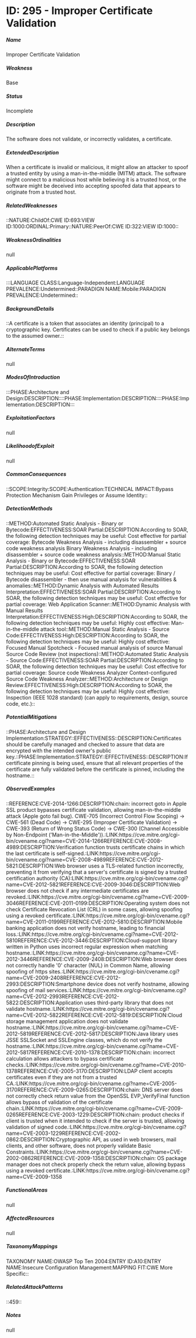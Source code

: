 # ID: 295 - Improper Certificate Validation
<h5>Name</h5>Improper Certificate Validation
<h5>Weakness</h5>Base
<h5>Status</h5>Incomplete
<h5>Description</h5>The software does not validate, or incorrectly validates, a certificate.
<h5>ExtendedDescription</h5>When a certificate is invalid or malicious, it might allow an attacker to spoof a trusted entity by using a man-in-the-middle (MITM) attack. The software might connect to a malicious host while believing it is a trusted host, or the software might be deceived into accepting spoofed data that appears to originate from a trusted host.
<h5>RelatedWeaknesses</h5>::NATURE:ChildOf:CWE ID:693:VIEW ID:1000:ORDINAL:Primary::NATURE:PeerOf:CWE ID:322:VIEW ID:1000::
<h5>WeaknessOrdinalities</h5>null
<h5>ApplicablePlatforms</h5>:::LANGUAGE CLASS:Language-Independent:LANGUAGE PREVALENCE:Undetermined::PARADIGN NAME:Mobile:PARADIGN PREVALENCE:Undetermined::
<h5>BackgroundDetails</h5>::A certificate is a token that associates an identity (principal) to a cryptographic key. Certificates can be used to check if a public key belongs to the assumed owner.::
<h5>AlternateTerms</h5>null
<h5>ModesOfIntroduction</h5>:::PHASE:Architecture and Design:DESCRIPTION::::PHASE:Implementation:DESCRIPTION::::PHASE:Implementation:DESCRIPTION:::
<h5>ExploitationFactors</h5>null
<h5>LikelihoodofExploit</h5>null
<h5>CommonConsequences</h5>::SCOPE:Integrity:SCOPE:Authentication:TECHNICAL IMPACT:Bypass Protection Mechanism Gain Privileges or Assume Identity::
<h5>DetectionMethods</h5>::METHOD:Automated Static Analysis - Binary or Bytecode:EFFECTIVENESS:SOAR Partial:DESCRIPTION:According to SOAR, the following detection techniques may be useful: Cost effective for partial coverage: Bytecode Weakness Analysis - including disassembler + source code weakness analysis Binary Weakness Analysis - including disassembler + source code weakness analysis::METHOD:Manual Static Analysis - Binary or Bytecode:EFFECTIVENESS:SOAR Partial:DESCRIPTION:According to SOAR, the following detection techniques may be useful: Cost effective for partial coverage: Binary / Bytecode disassembler - then use manual analysis for vulnerabilities & anomalies::METHOD:Dynamic Analysis with Automated Results Interpretation:EFFECTIVENESS:SOAR Partial:DESCRIPTION:According to SOAR, the following detection techniques may be useful: Cost effective for partial coverage: Web Application Scanner::METHOD:Dynamic Analysis with Manual Results Interpretation:EFFECTIVENESS:High:DESCRIPTION:According to SOAR, the following detection techniques may be useful: Highly cost effective: Man-in-the-middle attack tool::METHOD:Manual Static Analysis - Source Code:EFFECTIVENESS:High:DESCRIPTION:According to SOAR, the following detection techniques may be useful: Highly cost effective: Focused Manual Spotcheck - Focused manual analysis of source Manual Source Code Review (not inspections)::METHOD:Automated Static Analysis - Source Code:EFFECTIVENESS:SOAR Partial:DESCRIPTION:According to SOAR, the following detection techniques may be useful: Cost effective for partial coverage: Source code Weakness Analyzer Context-configured Source Code Weakness Analyzer::METHOD:Architecture or Design Review:EFFECTIVENESS:High:DESCRIPTION:According to SOAR, the following detection techniques may be useful: Highly cost effective: Inspection (IEEE 1028 standard) (can apply to requirements, design, source code, etc.)::
<h5>PotentialMitigations</h5>::PHASE:Architecture and Design Implementation:STRATEGY::EFFECTIVENESS::DESCRIPTION:Certificates should be carefully managed and checked to assure that data are encrypted with the intended owner's public key.::PHASE:Implementation:STRATEGY::EFFECTIVENESS::DESCRIPTION:If certificate pinning is being used, ensure that all relevant properties of the certificate are fully validated before the certificate is pinned, including the hostname.::
<h5>ObservedExamples</h5>::REFERENCE:CVE-2014-1266:DESCRIPTION:chain: incorrect goto in Apple SSL product bypasses certificate validation, allowing man-in-the-middle attack (Apple goto fail bug). CWE-705 (Incorrect Control Flow Scoping) -> CWE-561 (Dead Code) -> CWE-295 (Improper Certificate Validation) -> CWE-393 (Return of Wrong Status Code) -> CWE-300 (Channel Accessible by Non-Endpoint ('Man-in-the-Middle')).:LINK:https://cve.mitre.org/cgi-bin/cvename.cgi?name=CVE-2014-1266REFERENCE:CVE-2008-4989:DESCRIPTION:Verification function trusts certificate chains in which the last certificate is self-signed.:LINK:https://cve.mitre.org/cgi-bin/cvename.cgi?name=CVE-2008-4989REFERENCE:CVE-2012-5821:DESCRIPTION:Web browser uses a TLS-related function incorrectly, preventing it from verifying that a server's certificate is signed by a trusted certification authority (CA):LINK:https://cve.mitre.org/cgi-bin/cvename.cgi?name=CVE-2012-5821REFERENCE:CVE-2009-3046:DESCRIPTION:Web browser does not check if any intermediate certificates are revoked.:LINK:https://cve.mitre.org/cgi-bin/cvename.cgi?name=CVE-2009-3046REFERENCE:CVE-2011-0199:DESCRIPTION:Operating system does not check Certificate Revocation List (CRL) in some cases, allowing spoofing using a revoked certificate.:LINK:https://cve.mitre.org/cgi-bin/cvename.cgi?name=CVE-2011-0199REFERENCE:CVE-2012-5810:DESCRIPTION:Mobile banking application does not verify hostname, leading to financial loss.:LINK:https://cve.mitre.org/cgi-bin/cvename.cgi?name=CVE-2012-5810REFERENCE:CVE-2012-3446:DESCRIPTION:Cloud-support library written in Python uses incorrect regular expression when matching hostname.:LINK:https://cve.mitre.org/cgi-bin/cvename.cgi?name=CVE-2012-3446REFERENCE:CVE-2009-2408:DESCRIPTION:Web browser does not correctly handle '0' character (NUL) in Common Name, allowing spoofing of https sites.:LINK:https://cve.mitre.org/cgi-bin/cvename.cgi?name=CVE-2009-2408REFERENCE:CVE-2012-2993:DESCRIPTION:Smartphone device does not verify hostname, allowing spoofing of mail services.:LINK:https://cve.mitre.org/cgi-bin/cvename.cgi?name=CVE-2012-2993REFERENCE:CVE-2012-5822:DESCRIPTION:Application uses third-party library that does not validate hostname.:LINK:https://cve.mitre.org/cgi-bin/cvename.cgi?name=CVE-2012-5822REFERENCE:CVE-2012-5819:DESCRIPTION:Cloud storage management application does not validate hostname.:LINK:https://cve.mitre.org/cgi-bin/cvename.cgi?name=CVE-2012-5819REFERENCE:CVE-2012-5817:DESCRIPTION:Java library uses JSSE SSLSocket and SSLEngine classes, which do not verify the hostname.:LINK:https://cve.mitre.org/cgi-bin/cvename.cgi?name=CVE-2012-5817REFERENCE:CVE-2010-1378:DESCRIPTION:chain: incorrect calculation allows attackers to bypass certificate checks.:LINK:https://cve.mitre.org/cgi-bin/cvename.cgi?name=CVE-2010-1378REFERENCE:CVE-2005-3170:DESCRIPTION:LDAP client accepts certificates even if they are not from a trusted CA.:LINK:https://cve.mitre.org/cgi-bin/cvename.cgi?name=CVE-2005-3170REFERENCE:CVE-2009-0265:DESCRIPTION:chain: DNS server does not correctly check return value from the OpenSSL EVP_VerifyFinal function allows bypass of validation of the certificate chain.:LINK:https://cve.mitre.org/cgi-bin/cvename.cgi?name=CVE-2009-0265REFERENCE:CVE-2003-1229:DESCRIPTION:chain: product checks if client is trusted when it intended to check if the server is trusted, allowing validation of signed code.:LINK:https://cve.mitre.org/cgi-bin/cvename.cgi?name=CVE-2003-1229REFERENCE:CVE-2002-0862:DESCRIPTION:Cryptographic API, as used in web browsers, mail clients, and other software, does not properly validate Basic Constraints.:LINK:https://cve.mitre.org/cgi-bin/cvename.cgi?name=CVE-2002-0862REFERENCE:CVE-2009-1358:DESCRIPTION:chain: OS package manager does not check properly check the return value, allowing bypass using a revoked certificate.:LINK:https://cve.mitre.org/cgi-bin/cvename.cgi?name=CVE-2009-1358
<h5>FunctionalAreas</h5>null
<h5>AffectedResources</h5>null
<h5>TaxonomyMappings</h5>TAXONOMY NAME:OWASP Top Ten 2004:ENTRY ID:A10:ENTRY NAME:Insecure Configuration Management:MAPPING FIT:CWE More Specific::
<h5>RelatedAttackPatterns</h5>::459::
<h5>Notes</h5>null


